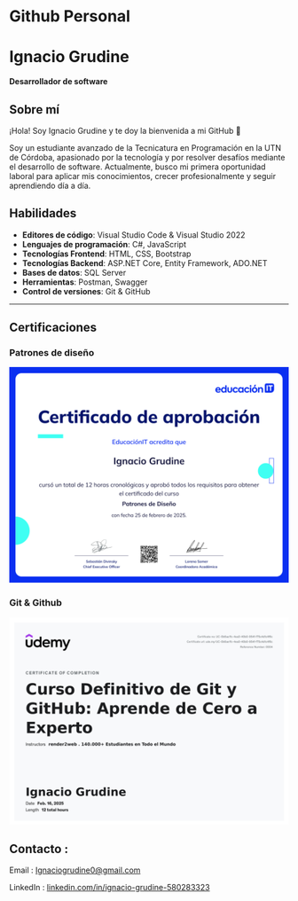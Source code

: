 # Github Personal

# Ignacio Grudine

**Desarrollador de software** 

## Sobre mí

¡Hola! Soy Ignacio Grudine y te doy la bienvenida a mi GitHub 🤗

Soy un estudiante avanzado de la Tecnicatura en Programación en la UTN de Córdoba, apasionado por la tecnología y por resolver desafíos mediante el desarrollo de software. Actualmente, busco mi primera oportunidad laboral para aplicar mis conocimientos, crecer profesionalmente y seguir aprendiendo día a día.

## Habilidades

- **Editores de código**: Visual Studio Code & Visual Studio 2022
- **Lenguajes de programación**: C#, JavaScript
- **Tecnologías Frontend**: HTML, CSS, Bootstrap
- **Tecnologías Backend**: ASP.NET Core, Entity Framework, ADO.NET
- **Bases de datos**: SQL Server
- **Herramientas**: Postman, Swagger
- **Control de versiones**: Git & GitHub

---

## Certificaciones

### Patrones de diseño

![Certificado-Patrones-de-Diseño-EducaciónIT (1).png](Certificado-Patrones-de-Diseo-EducacinIT_(1).png)

### Git & Github

![image.png](Certificado-Git-Github-Udemy.png)

## Contacto :

<aside>

Email : [Ignaciogrudine0@gmail.com](mailto:Ignaciogrudine0@gmail.com) 

LinkedIn : [linkedin.com/in/ignacio-grudine-580283323](https://www.linkedin.com/in/ignacio-grudine-580283323)

</aside>

